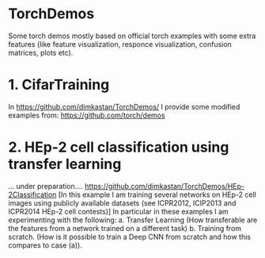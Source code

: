 # TorchDemos
Some torch demos mostly based on official torch examples with some extra features (like feature visualization, responce visualization, confusion matrices, plots etc).
<br />
# 1. CifarTraining
In https://github.com/dimkastan/TorchDemos/
I provide some modified examples from: https://github.com/torch/demos

# 2. HEp-2 cell classification using transfer learning
... under preparation....
https://github.com/dimkastan/TorchDemos/HEp-2Classification
[In this example I am training several networks on HEp-2 cell images using publicly available datasets (see ICPR2012, ICIP2013 and ICPR2014 HEp-2 cell contests)]
In particular in these examples I am experimenting with the following:
a. Transfer Learning (How transferable are the features from a network trained on a different task)
b. Training from scratch. (How is it possible to train a Deep CNN from scratch and how this compares to case (a)).


